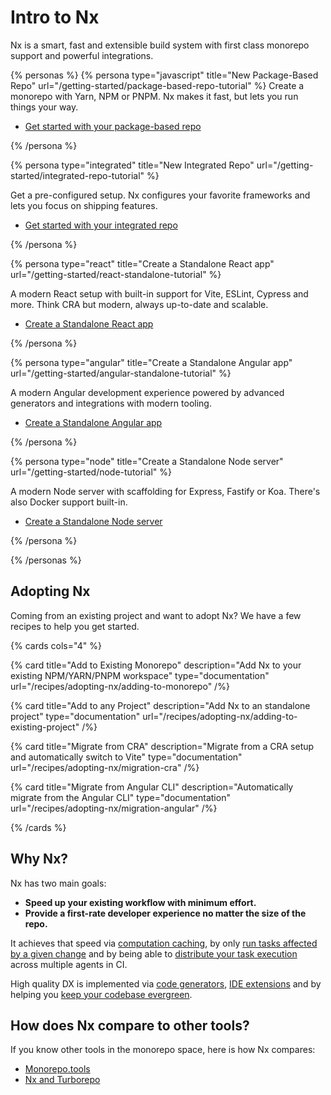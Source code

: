 # Intro to Nx

Nx is a smart, fast and extensible build system with first class monorepo support and powerful integrations.

{% personas %}
{% persona type="javascript" title="New Package-Based Repo" url="/getting-started/package-based-repo-tutorial" %}
Create a monorepo with Yarn, NPM or PNPM. Nx makes it fast, but lets you run things your way.

- [Get started with your package-based repo](/getting-started/package-based-repo-tutorial)

{% /persona %}

{% persona type="integrated" title="New Integrated Repo" url="/getting-started/integrated-repo-tutorial" %}

Get a pre-configured setup. Nx configures your favorite frameworks and lets you focus on shipping features.

- [Get started with your integrated repo](/getting-started/integrated-repo-tutorial)

{% /persona %}

{% persona type="react" title="Create a Standalone React app" url="/getting-started/react-standalone-tutorial" %}

A modern React setup with built-in support for Vite, ESLint, Cypress and more. Think CRA but modern, always up-to-date and scalable.

- [Create a Standalone React app](/getting-started/react-standalone-tutorial)

{% /persona %}

{% persona type="angular" title="Create a Standalone Angular app" url="/getting-started/angular-standalone-tutorial" %}

A modern Angular development experience powered by advanced generators and integrations with modern tooling.

- [Create a Standalone Angular app](/getting-started/angular-standalone-tutorial)

{% /persona %}

{% persona type="node" title="Create a Standalone Node server" url="/getting-started/node-tutorial" %}

A modern Node server with scaffolding for Express, Fastify or Koa. There's also Docker support built-in.

- [Create a Standalone Node server](/getting-started/node-tutorial)

{% /persona %}

{% /personas %}

## Adopting Nx

Coming from an existing project and want to adopt Nx? We have a few recipes to help you get started.

{% cards cols="4" %}

{% card title="Add to Existing Monorepo" description="Add Nx to your existing NPM/YARN/PNPM workspace" type="documentation" url="/recipes/adopting-nx/adding-to-monorepo" /%}

{% card title="Add to any Project" description="Add Nx to an standalone project" type="documentation" url="/recipes/adopting-nx/adding-to-existing-project" /%}

{% card title="Migrate from CRA" description="Migrate from a CRA setup and automatically switch to Vite" type="documentation" url="/recipes/adopting-nx/migration-cra" /%}

{% card title="Migrate from Angular CLI" description="Automatically migrate from the Angular CLI" type="documentation" url="/recipes/adopting-nx/migration-angular" /%}

{% /cards %}

## Why Nx?

Nx has two main goals:

- **Speed up your existing workflow with minimum effort.**
- **Provide a first-rate developer experience no matter the size of the repo.**

It achieves that speed via [computation caching](/core-features/cache-task-results), by only [run tasks affected by a given change](/core-features/run-tasks#run-tasks-affected-by-a-pr) and by being able to [distribute your task execution](/core-features/distribute-task-execution) across multiple agents in CI.

High quality DX is implemented via [code generators](/plugin-features/use-code-generators), [IDE extensions](/core-features/integrate-with-editors#integrate-with-editors) and by helping you [keep your codebase evergreen](/core-features/automate-updating-dependencies).

## How does Nx compare to other tools?

If you know other tools in the monorepo space, here is how Nx compares:

- [Monorepo.tools](https://monorepo.tools)
- [Nx and Turborepo](/more-concepts/turbo-and-nx)
